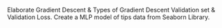 Elaborate Gradient Descent & Types of Gradient Descent Validation set & Validation Loss. 
Create a MLP model of tips data from Seaborn Library.
